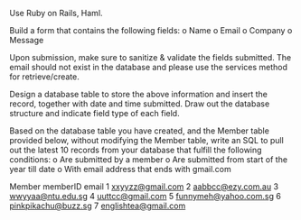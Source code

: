 Use Ruby on Rails, Haml.

Build a form that contains the following fields:
o   Name
o   Email
o   Company
o   Message

Upon submission, make sure to sanitize & validate the fields submitted. The email should not exist in the database and please use the services method for retrieve/create. 

Design a database table to store the above information and insert the record, together with date and time submitted. Draw out the database structure and indicate field type of each field.

Based on the database table you have created, and the Member table provided below, without modifying the Member table, write an SQL to pull out the latest 10 records from your database that fulfill the following conditions:
o   Are submitted by a member
o   Are submitted from start of the year till date
o   With email address that ends with gmail.com

Member
memberID
email
1
xxyyzz@gmail.com
2
aabbcc@ezy.com.au
3
wwyyaa@ntu.edu.sg
4
uuttcc@gmail.com
5
funnymeh@yahoo.com.sg
6
pinkpikachu@buzz.sg
7
englishtea@gmail.com
